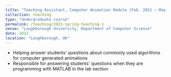 ```yaml
---
title: "Teaching Assistant, Computer Animation Module (Feb. 2022 – May 2022)"
collection: teaching
type: "Undergraduate course"
permalink: /teaching/2022-spring-teaching-1
venue: "Loughborough University, Department of Computer Science"
date: 2022
location: "Loughborough, UK"
---
```


* Helping answer students’ questions about commonly used algorithms for computer generated animations
* Responsible for answering students' questions when they are programming with MATLAB in the lab section

<!-- Heading 1
======

Heading 2
======

Heading 3
====== -->